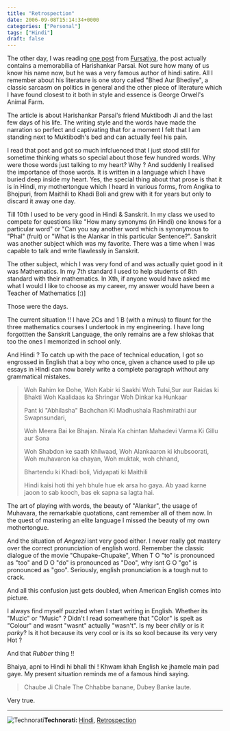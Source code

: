 ```yaml
---
title: "Retrospection"
date: 2006-09-08T15:14:34+0000
categories: ["Personal"]
tags: ["Hindi"]
draft: false
---
```


The other day, I was reading <a href="http://hindini.com/fursatiya/?p=183">one post</a> from <a href="http://hindini.com/fursatiya">Fursatiya</a>, the post actually contains a memorabilia of Harishankar Parsai. Not sure how many of us know his name now, but he was a very famous author of hindi satire. All I remember about his literature is one story called "Bhed Aur Bhediye", a classic sarcasm on politics in general and the other piece of literature which I have found closest to it both in style and essence is George Orwell's Animal Farm.

The article is about Harishankar Parsai's friend Muktibodh Ji and the last few days of his life. The writing style and the words have made the narration so perfect and captivating that for a moment I felt that I am standing next to Muktibodh's bed and can actually feel his pain.

I read that post and got so much infcluenced that I just stood still for sometime thinking whats so special about those few hundred words. Why were those words just talking to my heart? Why ? And suddenly I realised the importance of those words.  It is written in a language which I have buried deep inside my heart. Yes, the special thing about that prose is that it is in Hindi, my mothertongue which I heard in various forms, from Angika to Bhojpuri, from Maithili to Khadi Boli and grew with it  for years but only to discard it away one day.

Till 10th I used to be very good in Hindi & Sanskrit. In my class we used to compete for questions like "How many synonyms (in Hindi) one knows for a particular word"  or  "Can you say another word which is synonymous to "Phal" (fruit) or "What is the Alankar in this particular Sentence?". Sanskrit was another subject which was my favorite. There was a time when I was capable to talk and write flawlessly in Sanskrit.

The other subject, which I was very fond of and was actually quiet good in it was Mathematics. In my 7th standard I used to help students of 8th standard with their mathematics. In Xth, if anyone would have asked me what I would I like to choose as my career, my answer would have been a Teacher of  Mathematics [:)]

Those were the days.

The current situation !! I have 2Cs and 1 B (with a minus) to flaunt for the three mathematics courses I undertook in my engineering. I have long forgottten the Sanskrit Language, the only remains are a few shlokas that too the ones I memorized in school only.

And Hindi ? To catch up with the pace of technical education, I got so engrossed in English that a boy who once, given a chance used to pile up essays in Hindi can now barely write a complete paragraph without any grammatical mistakes.
<blockquote>Woh Rahim ke Dohe, Woh Kabir ki Saakhi
Woh Tulsi,Sur aur Raidas ki Bhakti
Woh Kaalidaas ka Shringar
Woh Dinkar ka Hunkaar

Pant ki "Abhilasha"
Bachchan Ki Madhushala
Rashmirathi aur Swapnsundari,

Woh Meera Bai ke Bhajan.
Nirala Ka chintan
Mahadevi Varma Ki Gillu aur Sona

Woh Shabdon ke saath khilwaad,
Woh Alankaaron ki khubsoorati,
Woh muhavaron ka chayan,
Woh muktak, woh chhand,

Bhartendu ki Khadi boli,
Vidyapati ki Maithili

Hindi kaisi hoti thi yeh bhule hue ek arsa ho gaya. Ab yaad karne jaoon to sab kooch, bas ek sapna sa lagta hai.</blockquote>
The art of playing with words, the beauty of "Alankar", the usage of Muhavara, the remarkable quotations, cant remember all of them now. In the quest of mastering an elite language I missed the beauty of my own mothertongue.

And the situation of <em>Angrezi</em> isnt very good either. I never really got mastery over the correct pronunciation of english word. Remember the classic dialogue of the movie "Chupake-Chupake",  When T O "to" is pronounced as "too" and D O "do" is pronounced as "Doo", why isnt G O "go" is pronounced as "goo".  Seriously,  english pronunciation is a tough nut to crack.

And all this confusion just gets doubled, when American English comes into picture.

I always find myself puzzled when I start writing in English.  Whether its "Muzic" or "Music" ?  Didn't I read somewhere that "Color" is spelt as "Colour" and wasnt "wasnt" actually "wasn't". Is my beer <em>chilly</em> or is it <em>parky</em>? Is it hot because its very cool or is its so kool because its very very Hot ?

And that <em>Rubber</em> thing !!

Bhaiya, apni to Hindi hi bhali thi ! Khwam khah English ke jhamele main pad gaye.
My present situation reminds me of a famous hindi saying.
<blockquote>Chaube Ji Chale The Chhabbe banane, Dubey Banke laute.</blockquote>
Very true.

<hr /><img src="http://rakeshkumar.wordpress.com/wp-content/uploads/2006/08/technorati.gif" alt="Technorati" /><strong>Technorati: </strong><a href="http://www.technorati.com/tag/Hindi" rel="tag">Hindi</a>, <a href="http://www.technorati.com/tag/Retrospection" rel="tag">Retrospection</a>